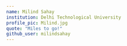 ```yaml
---
name: Milind Sahay
institution: Delhi Technological University
profile_pic: Milind.jpg
quote: "Miles to go!" 
github_user: milindsahay
---
```

